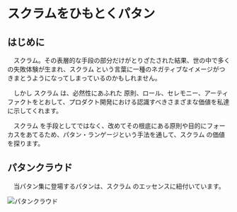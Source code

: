 # スクラムをひもとくパタン

## はじめに
　スクラム。その表層的な手段の部分だけがとりざたされた結果、世の中で多くの失敗体験が生まれ、スクラム という言葉に一種のネガティブなイメージがつきまとうようになってしまっているのかもしれません。

　しかし スクラム は、必然性にあふれた 原則、ロール、セレモニー、アーティファクトをとおして、プロダクト開発における認識すべきさまざまな価値を私達に示してくれます。

　スクラム を手段としてではなく、改めてその根底にある原則や目的にフォーカスをあてるため、パタン・ランゲージという手法を通して、スクラム の価値を探ります。


## パタンクラウド
　当パタン集に登場するパタンは、スクラム のエッセンスに紐付いています。

![パタンクラウド](https://www.dropbox.com/s/5ufudiwtec2245x/cloud-of-scrum-patterns.png.png?dl=1)
